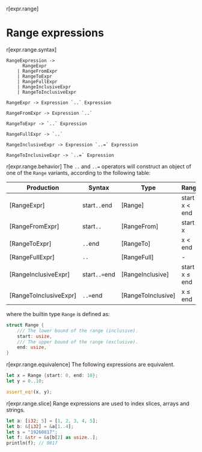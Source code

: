 r[expr.range]
# Range expressions

r[expr.range.syntax]
```grammar,expressions
RangeExpression ->
      RangeExpr
    | RangeFromExpr
    | RangeToExpr
    | RangeFullExpr
    | RangeInclusiveExpr
    | RangeToInclusiveExpr

RangeExpr -> Expression `..` Expression

RangeFromExpr -> Expression `..`

RangeToExpr -> `..` Expression

RangeFullExpr -> `..`

RangeInclusiveExpr -> Expression `..=` Expression

RangeToInclusiveExpr -> `..=` Expression
```

r[expr.range.behavior]
The `..` and `..=` operators will construct an object of one of the `Range` variants, according to the following table:

| Production             | Syntax        | Type                         | Range                 |
|------------------------|---------------|------------------------------|-----------------------|
| [RangeExpr]            | start`..`end  | [Range]            | start &le; x &lt; end |
| [RangeFromExpr]        | start`..`     | [RangeFrom]        | start &le; x          |
| [RangeToExpr]          | `..`end       | [RangeTo]          |            x &lt; end |
| [RangeFullExpr]        | `..`          | [RangeFull]        |            -          |
| [RangeInclusiveExpr]   | start`..=`end | [RangeInclusive]   | start &le; x &le; end |
| [RangeToInclusiveExpr] | `..=`end      | [RangeToInclusive] |            x &le; end |

where the builtin type `Range` is defined as:

```rust
struct Range {
    /// The lower bound of the range (inclusive).
    start: usize,
    /// The upper bound of the range (exclusive).
    end: usize,
}
```
<!-- 
Examples:

```rust
1..2;   // Range
3..;    // RangeFrom
..4;    // RangeTo
..;     // RangeFull
5..=6;  // RangeInclusive
..=7;   // RangeToInclusive
``` -->

r[expr.range.equivalence]
The following expressions are equivalent.

```rust
let x = Range {start: 0, end: 10};
let y = 0..10;

assert_eq!(x, y);
```

r[expr.range.slice]
Range expressions are used to index slices, arrays and strings.

```rust
let a: [i32; 5] = [1, 2, 3, 4, 5];
let b: &[i32] = &a[1..4];
let s = "19260817";
let f: &str = &s[b[2] as usize..];
println(f); // 0817
```
